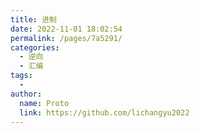 ```yaml
---
title: 进制
date: 2022-11-01 18:02:54
permalink: /pages/7a5291/
categories:
  - 逆向
  - 汇编
tags:
  - 
author: 
  name: Proto
  link: https://github.com/lichangyu2022
---
```

